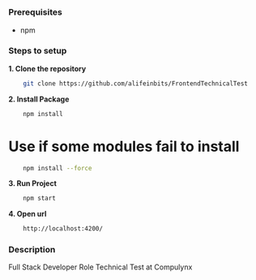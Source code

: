 # 

### Prerequisites
- npm

### Steps to setup
**1. Clone the repository**
```bash
    git clone https://github.com/alifeinbits/FrontendTechnicalTest
``` 

**2. Install Package**
```bash 
    npm install
```
# Use if some modules fail to install
```bash 
    npm install --force
```

**3. Run Project**
```bash
    npm start
```

**4. Open url**
```bash
    http://localhost:4200/
```

### Description
Full Stack Developer Role Technical Test at Compulynx

